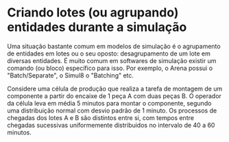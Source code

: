 # Criando lotes (ou agrupando) entidades durante a simulação

Uma situação bastante comum em modelos de simulação é o agrupamento de entidades em lotes ou o seu oposto: desagrupamento de um lote em diversas entidades. É muito comum em softwares de simulação existir um comando (ou bloco) específico para isso. Por exemplo, o Arena possui o "Batch/Separate", o Simul8 o "Batching" etc.

Considere uma célula de produção que realiza a tarefa de montagem de um componente a partir do encaixe de 1 peça A com duas peças B. O operador da célula leva em média 5 minutos para montar o componente, segundo uma distribuição normal com desvio padrão de 1 minuto. Os processos de chegadas dos lotes A e B são distintos entre si, com tempos entre chegadas sucessivas uniformemente distribuidos no intervalo de 40 a 60 minutos.
